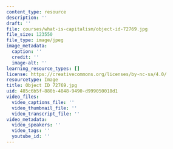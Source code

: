 ```yaml
---
content_type: resource
description: ''
draft: ''
file: courses/what-is-capitalism/object-id-72769.jpg
file_size: 123550
file_type: image/jpeg
image_metadata:
  caption: ''
  credit: ''
  image-alt: ''
learning_resource_types: []
license: https://creativecommons.org/licenses/by-nc-sa/4.0/
resourcetype: Image
title: Object ID 72769.jpg
uid: 485c6b5f-880b-4848-9490-d999050018d1
video_files:
  video_captions_file: ''
  video_thumbnail_file: ''
  video_transcript_file: ''
video_metadata:
  video_speakers: ''
  video_tags: ''
  youtube_id: ''
---
```

